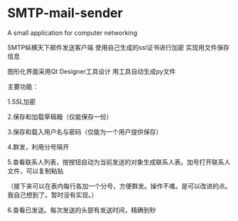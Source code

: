 # SMTP-mail-sender
A small application for computer networking

SMTP纵横天下邮件发送客户端
使用自己生成的ssl证书进行加密
实现用文件保存信息

图形化界面采用Qt Designer工具设计
用工具自动生成py文件

主要功能：

1.SSL加密

2.保存和加载草稿箱（仅能保存一份）

3.保存和载入用户名与密码（仅能为一个用户提供保存）

4.群发，利用分号隔开

5.查看联系人列表，按按钮自动为当前发送的对象生成联系人表。加号打开联系人文件，可以复制粘贴

（接下来可以在表内每行各加一个分号，方便群发。操作不难。是可以改进的点。我自己想到了。暂时没有实现。）

6.查看已发送。每次发送的头部有发送时间，精确到秒
